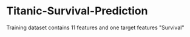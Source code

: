 # Titanic-Survival-Prediction

Training dataset contains 11 features and one target features "Survival"
